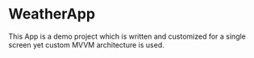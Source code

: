 # WeatherApp
This App is a demo project which is written and customized for a single screen yet custom MVVM architecture is used.
